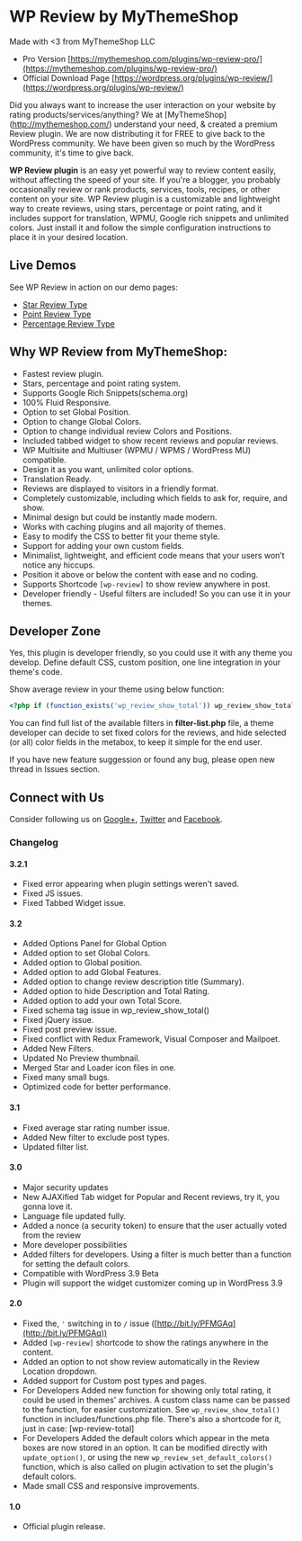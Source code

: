 # WP Review by MyThemeShop
Made with <3 from MyThemeShop LLC

* Pro Version [https://mythemeshop.com/plugins/wp-review-pro/](https://mythemeshop.com/plugins/wp-review-pro/)
* Official Download Page [https://wordpress.org/plugins/wp-review/](https://wordpress.org/plugins/wp-review/)

Did you always want to increase the user interaction on your website by rating products/services/anything? We at [MyThemeShop] (http://mythemeshop.com/) understand your need, & created a premium Review plugin. We are now distributing it for FREE to give back to the WordPress community. We have been given so much by the WordPress community, it's time to give back.

**WP Review plugin** is an easy yet powerful way to review content easily, without affecting the speed of your site. If you're a blogger, you probably occasionally review or rank products, services, tools, recipes, or other content on your site. WP Review plugin is a customizable and lightweight way to create reviews, using stars, percentage or point rating, and it includes support for translation, WPMU, Google rich snippets and unlimited colors. Just install it and follow the simple configuration instructions to place it in your desired location.

## Live Demos

See WP Review in action on our demo pages:

* [Star Review Type](http://demo.mythemeshop.com/point/fatebuntur-stoici-haec-omnia-dicta-esse-praeclare/)
* [Point Review Type](http://demo.mythemeshop.com/point/modo-etiam-paulum-ad-dexteram-de-via-declinavi/)
* [Percentage Review Type](http://demo.mythemeshop.com/point/sed-nonne-merninisti-licere-mihi-ista-probare/)

## Why WP Review from MyThemeShop:

* Fastest review plugin.
* Stars, percentage and point rating system.
* Supports Google Rich Snippets(schema.org)
* 100% Fluid Responsive.
* Option to set Global Position.
* Option to change Global Colors.
* Option to change individual review Colors and Positions.
* Included tabbed widget to show recent reviews and popular reviews.
* WP Multisite and Multiuser (WPMU / WPMS / WordPress MU) compatible.
* Design it as you want, unlimited color options.
* Translation Ready.
* Reviews are displayed to visitors in a friendly format.
* Completely customizable, including which fields to ask for, require, and show.
* Minimal design but could be instantly made modern.
* Works with caching plugins and all majority of themes.
* Easy to modify the CSS to better fit your theme style.
* Support for adding your own custom fields.
* Minimalist, lightweight, and efficient code means that your users won’t notice any hiccups.
* Position it above or below the content with ease and no coding.
* Supports Shortcode `[wp-review]` to show review anywhere in post.
* Developer friendly - Useful filters are included! So you can use it in your themes.

## Developer Zone

Yes, this plugin is developer friendly, so you could use it with any theme you develop. Define default CSS, custom position, one line integration in your theme's code.

Show average review in your theme using below function:

```php
<?php if (function_exists('wp_review_show_total')) wp_review_show_total(); ?>
```

You can find full list of the available filters in **filter-list.php** file, a theme developer can decide to set fixed colors for the reviews, and hide selected (or all) color fields in the metabox, to keep it simple for the end user.

If you have new feature suggession or found any bug, please open new thread in Issues section.

## Connect with Us

Consider following us on [Google+](https://plus.google.com/+Mythemeshop/), [Twitter](https://twitter.com/MyThemeShopTeam) and [Facebook](https://www.facebook.com/MyThemeShop).

### Changelog

#### 3.2.1
* Fixed error appearing when plugin settings weren't saved.
* Fixed JS issues.
* Fixed Tabbed Widget issue.

#### 3.2
* Added Options Panel for Global Option
* Added option to set Global Colors.
* Added option to Global position.
* Added option to add Global Features.
* Added option to change review description title (Summary).
* Added option to hide Description and Total Rating.
* Added option to add your own Total Score.
* Fixed schema tag issue in wp_review_show_total()
* Fixed jQuery issue.
* Fixed post preview issue.
* Fixed conflict with Redux Framework, Visual Composer and Mailpoet.
* Added New Filters.
* Updated No Preview thumbnail.
* Merged Star and Loader icon files in one.
* Fixed many small bugs.
* Optimized code for better performance.

#### 3.1
* Fixed average star rating number issue.
* Added New filter to exclude post types.
* Updated filter list.

#### 3.0
* Major security updates
* New AJAXified Tab widget for Popular and Recent reviews, try it, you gonna love it.
* Language file updated fully.
* Added a nonce (a security token) to ensure that the user actually voted from the review
* More developer possibilities
* Added filters for developers. Using a filter is much better than a function for setting the default colors.
* Compatible with WordPress 3.9 Beta
* Plugin will support the widget customizer coming up in WordPress 3.9

#### 2.0
* Fixed the, `'` switching in to `/` issue ([http://bit.ly/PFMGAq](http://bit.ly/PFMGAq))
* Added `[wp-review]` shortcode to show the ratings anywhere in the content.
* Added an option to not show review automatically in the Review Location dropdown.
* Added support for Custom post types and pages.
* For Developers Added new function for showing only total rating, it could be used in themes' archives. A custom class name can be passed to the function, for easier customization. See `wp_review_show_total()` function in includes/functions.php file. There's also a shortcode for it, just in case: [wp-review-total]
* For Developers Added the default colors which appear in the meta boxes are now stored in an option. It can be modified directly with `update_option()`, or using the new `wp_review_set_default_colors()` function, which is also called on plugin activation to set the plugin's default colors.
* Made small CSS and responsive improvements.

#### 1.0
* Official plugin release.
